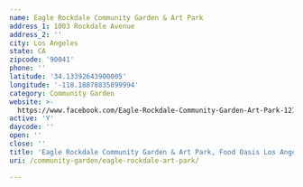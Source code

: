 ```yaml
---
name: Eagle Rockdale Community Garden & Art Park
address_1: 1003 Rockdale Avenue
address_2: ''
city: Los Angeles
state: CA
zipcode: '90041'
phone: ''
latitude: '34.13392643900005'
longitude: '-118.18878835899994'
category: Community Garden
website: >-
  https://www.facebook.com/Eagle-Rockdale-Community-Garden-Art-Park-121724107876620/
active: 'Y'
daycode: ''
open: ''
close: ''
title: 'Eagle Rockdale Community Garden & Art Park, Food Oasis Los Angeles'
uri: /community-garden/eagle-rockdale-art-park/

---
```

